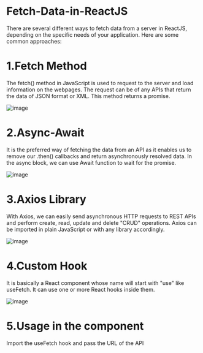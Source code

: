 # Fetch-Data-in-ReactJS
There are several different ways to fetch data from a server in ReactJS, depending on the specific needs of your application. Here are some common approaches:
# 1.Fetch Method
The fetch() method in JavaScript is used to request to the server and load information on the webpages. The request can be of any APIs that return the data of JSON format or XML. This method returns a promise.

![image](https://user-images.githubusercontent.com/86320260/219847390-f1a4922f-585c-4f3c-9404-41190b3dc380.png)

# 2.Async-Await
It is the preferred way of fetching the data from an API as it enables us to remove our .then() callbacks and return asynchronously resolved data. In the async block, we can use Await function to wait for the promise.

![image](https://user-images.githubusercontent.com/86320260/219847681-2e03c58f-923c-48e1-860c-b2e0dc47d5f2.png)

# 3.Axios Library
With Axios, we can easily send asynchronous HTTP requests to REST APIs and perform create, read, update and delete "CRUD" operations. Axios can be imported in plain JavaScript or with any library accordingly.

![image](https://user-images.githubusercontent.com/86320260/219847831-36bbe97a-3099-475e-a08c-3cff9de60316.png)

# 4.Custom Hook
It is basically a React component whose name will start with "use" like useFetch. It can use one or more React hooks inside them.

![image](https://user-images.githubusercontent.com/86320260/219847989-9070815e-73f3-4e01-b980-b096a1c80791.png)

# 5.Usage in the component
Import the useFetch hook and pass the URL of the API
